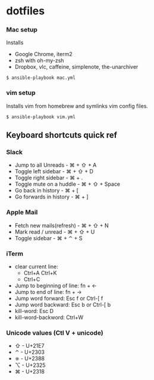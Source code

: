 dotfiles
========

### Mac setup

Installs

- Google Chrome, iterm2
- zsh with oh-my-zsh
- Dropbox, vlc, caffeine, simplenote, the-unarchiver

```
$ ansible-playbook mac.yml
```

### vim setup

Installs vim from homebrew and symlinks vim config files.

```
$ ansible-playbook vim.yml
```

## Keyboard shortcuts quick ref

### Slack

- Jump to all Unreads - ⌘ + ⇧ + A
- Toggle left sidebar - ⌘ + ⇧ + D
- Toggle right sidebar - ⌘ + .
- Toggle mute on a huddle - ⌘ + ⇧ + Space
- Go back in history - ⌘ + [
- Go forwards in history - ⌘ + ]

### Apple Mail

- Fetch new mails(refresh) - ⌘ + ⇧ + N
- Mark read / unread - ⌘ + ⇧ + U
- Toggle sidebar - ⌘ + ⌃ + S

### iTerm

- clear current line:
    - Ctrl+A Ctrl+K
    - Ctrl+C
- Jump to beginning of line: fn + ←
- Jump to end of line: fn + →
- Jump word forward: Esc f or Ctrl-[ f
- Jump word backward: Esc b or Ctrl-[ b
- kill-word: Esc D
- kill-word-backword: Ctrl+W

### Unicode values (Ctl V + unicode)
- ⇧ - U+21E7
- ⌃ - U+2303
- ⎈ - U+2388
- ⌥ - U+2325
- ⌘ - U+2318
